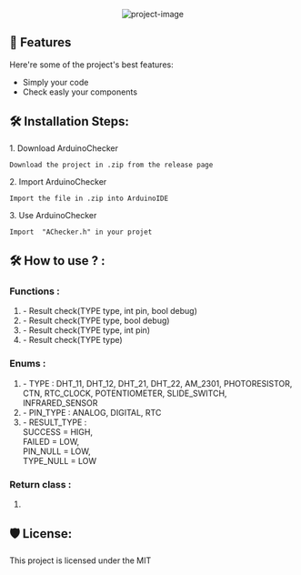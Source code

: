 <p align="center"><img src="https://socialify.git.ci/SkyfightTV/ArduinoChecker/image?description=1&amp;font=Bitter&amp;language=1&amp;pattern=Solid&amp;theme=Dark" alt="project-image"></p>

  
  
<h2>🧐 Features</h2>

Here're some of the project's best features:

*   Simply your code
*   Check easly your components

<h2>🛠️ Installation Steps:</h2>

<p>1. Download ArduinoChecker</p>

```
Download the project in .zip from the release page
```

<p>2. Import ArduinoChecker</p>

```
Import the file in .zip into ArduinoIDE
```

<p>3. Use ArduinoChecker</p>

```
Import  "AChecker.h" in your projet
```

<h2>🛠️ How to use ? :</h2>

<h3>Functions : </h3>

<ol>
  <li>- Result check(TYPE type, int pin, bool debug)</li>
  <li>- Result check(TYPE type, bool debug)</li>
  <li>- Result check(TYPE type, int pin)</li>
  <li>- Result check(TYPE type)</li>
</ol>

<h3>Enums :</h3>

<ol>
  <li>- TYPE : 
    DHT_11,
    DHT_12,
    DHT_21,
    DHT_22,
    AM_2301,
    PHOTORESISTOR,
    CTN,
    RTC_CLOCK,
    POTENTIOMETER,
    SLIDE_SWITCH,
    INFRARED_SENSOR</li>
  <li>- PIN_TYPE :
    ANALOG,
    DIGITAL,
    RTC</li>
  <li>- RESULT_TYPE : <br>
    SUCCESS = HIGH,<br>
    FAILED = LOW,<br>
    PIN_NULL = LOW,<br>
    TYPE_NULL = LOW
</ol>

<h3>Return class :</h3>
<ol> 
  <li></li>
</ol>

<h2>🛡️ License:</h2>

This project is licensed under the MIT
